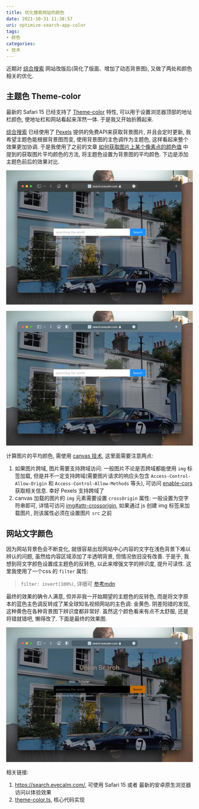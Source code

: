 ```yaml
---
title: 优化搜索网站的颜色
date: 2021-10-31 11:38:57
uri: optimize-search-app-color
tags:
- 颜色
categories:
- 技术
---
```


近期对 [综合搜索](https://search.evecalm.com/) 网站改版后(简化了版面、增加了动态背景图), 又做了两处和颜色相关的优化.

## 主题色 Theme-color
最新的 Safari 15 已经支持了 [Theme-color](https://developer.mozilla.org/en-US/docs/Web/HTML/Element/meta/name/theme-color) 特性, 可以用于设置浏览器顶部的地址栏颜色, 使地址栏和网站看起来浑然一体. 于是我又开始折腾起来.

[综合搜索](https://search.evecalm.com/) 已经使用了 [Pexels](https://www.pexels.com/api/) 提供的免费API来获取背景图片, 并且会定时更新, 我希望主题色能根据背景图而变, 使用背景图的主色调作为主题色, 这样看起来整个效果更加协调. 于是我使用了之前的文章 [如何获取图片上某个像素点的颜色值](https://blog.evecalm.com/2020/06/get-color-from-image.html) 中提到的获取图片平均颜色的方法, 将主题色设置为背景图的平均颜色. 下边是添加主题色前后的效果对比.

![添加主题色之前](./before-add-theme-color.jpg "添加主题色之前")

![添加主题色之后](./after-add-theme-color.jpg "添加主题色之后")

计算图片的平均颜色, 需使用 [canvas 技术](http://developer.mozilla.org/en-US/docs/Web/HTML/Element/canvas), 这里面需要注意两点:
1. 如果图片跨域, 图片需要支持跨域访问: 一般图片不论是否跨域都能使用 `img` 标签加载, 但是并不一定支持跨域(需要图片请求的响应头包含 `Access-Control-Allow-Origin` 和 `Access-Control-Allow-Methods` 等头), 可访问 [enable-cors](https://enable-cors.org/) 获取相关信息. 幸好 Pexels 支持跨域了
2. canvas 加载的图片的 `img` 元素需要设置 `crossOrigin` 属性: 一般设置为空字符串即可, 详情可访问 [img#attr-crossorigin](https://developer.mozilla.org/en-US/docs/Web/HTML/Element/img#attr-crossorigin), 如果通过 js 创建 img 标签来加载图片, 则该属性必须在设置图片 `src` 之前


## 网站文字颜色
因为网站背景色会不断变化, 就很容易出现网站中心内容的文字在浅色背景下难以辨认的问题, 虽然给内容区域添加了半透明背景, 但情况依旧没有改善. 于是乎, 我想到将文字颜色设置成主题色的反转色, 以此来增强文字的辨识度, 提升可读性. 这里我使用了一个css 的 `filter` 属性:
  > `filter: invert(100%)`, 详细可 [参考mdn](http://developer.mozilla.org/en-US/docs/Web/CSS/filter-function/invert())

最终的效果的确令人满意, 但并非我一开始期望的主题色的反转色, 而是将文字原本的蓝色主色调反转成了某全球知名视频网站的主色调: 金黄色. 阴差阳错的发现, 这种黄色在各种背景图下辨识度都非常好. 虽然这个颜色看来有点不太舒服, 还是将错就错吧, 懒得改了. 下面是最终的效果图.

![增加反转色之后](./after-add-inverse-color.jpg "增加反转色之后")

相关链接:
1. <https://search.evecalm.com/>, 可使用 Safari 15 或者 最新的安卓原生浏览器 访问以体验效果
2. [theme-color.ts](https://github.com/oe/search/blob/e54e50ee18/src/background/theme-color.ts), 核心代码实现


